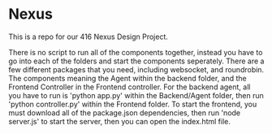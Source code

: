 # Nexus

This is a repo for our 416 Nexus Design Project.

There is no script to run all of the components together, instead you have to go into each of the folders and start the components seperately. There are a few different packages that you need, including websocket, and roundrobin. The components meaning the Agent within the backend folder, and the Frontend Controller in the Frontend controller. For the backend agent, all you have to run is 'python app.py' within the Backend/Agent folder, then run 'python controller.py' within the Frontend folder. To start the frontend, you must download all of the package.json dependencies, then run 'node server.js' to start the server, then you can open the index.html file. 